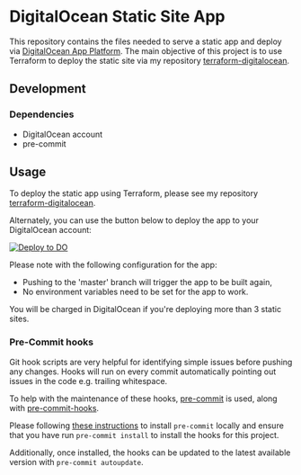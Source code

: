 # DigitalOcean Static Site App

This repository contains the files needed to serve a static app and deploy via [DigitalOcean App Platform](https://docs.digitalocean.com/products/app-platform/). The main objective of this project is to use Terraform to deploy the static site via my repository [terraform-digitalocean](https://github.com/kwame-mintah/terraform-digitalocean).

## Development

### Dependencies

- DigitalOcean account
- pre-commit

## Usage

To deploy the static app using Terraform, please see my repository [terraform-digitalocean](https://github.com/kwame-mintah/terraform-digitalocean).

Alternately, you can use the button below to deploy the app to your DigitalOcean account:

[![Deploy to DO](https://www.deploytodo.com/do-btn-blue-ghost.svg)](https://cloud.digitalocean.com/apps/new?repo=https://github.com/kwame-mintah/digitalocean-static-app/tree/master)

Please note with the following configuration for the app:
* Pushing to the 'master' branch will trigger the app to be built again,
* No environment variables need to be set for the app to work.

You will be charged in DigitalOcean if you're deploying more than 3 static sites.

### Pre-Commit hooks

Git hook scripts are very helpful for identifying simple issues before pushing any changes. Hooks will run on every commit automatically pointing out issues in the code e.g. trailing whitespace.

To help with the maintenance of these hooks, [pre-commit](https://pre-commit.com/) is used, along with [pre-commit-hooks](https://pre-commit.com/#install).

Please following [these instructions](https://pre-commit.com/#install) to install `pre-commit` locally and ensure that you have run `pre-commit install` to install the hooks for this project.

Additionally, once installed, the hooks can be updated to the latest available version with `pre-commit autoupdate`.

